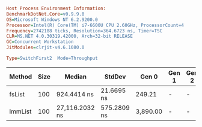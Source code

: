 ```ini

Host Process Environment Information:
BenchmarkDotNet.Core=v0.9.9.0
OS=Microsoft Windows NT 6.2.9200.0
Processor=Intel(R) Core(TM) i7-6600U CPU 2.60GHz, ProcessorCount=4
Frequency=2742188 ticks, Resolution=364.6723 ns, Timer=TSC
CLR=MS.NET 4.0.30319.42000, Arch=32-bit RELEASE
GC=Concurrent Workstation
JitModules=clrjit-v4.6.1080.0

Type=SwitchFirst2  Mode=Throughput  

```
  Method | Size |         Median |      StdDev |    Gen 0 | Gen 1 | Gen 2 | Bytes Allocated/Op |
-------- |----- |--------------- |------------ |--------- |------ |------ |------------------- |
  fsList |  100 |    924.4414 ns |  21.6695 ns |   249.21 |     - |     - |           1,425.01 |
 ImmList |  100 | 27,116.2032 ns | 575.2809 ns | 3,890.00 |     - |     - |          22,249.60 |
